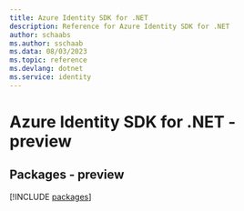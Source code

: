 ```yaml
---
title: Azure Identity SDK for .NET
description: Reference for Azure Identity SDK for .NET
author: schaabs
ms.author: sschaab
ms.data: 08/03/2023
ms.topic: reference
ms.devlang: dotnet
ms.service: identity
---
```

# Azure Identity SDK for .NET - preview
## Packages - preview
[!INCLUDE [packages](identity-index.md)]
